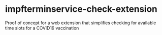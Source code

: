 # impfterminservice-check-extension
Proof of concept for a web extension that simplifies checking for available time slots for a COVID19 vaccination
